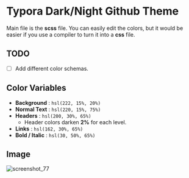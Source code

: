 # Typora Dark/Night Github Theme

Main file is the **scss** file. You can easily edit the colors, but it would be easier if you use a compiler to turn it into a **css** file.

## TODO
- [ ] Add different color schemas.

## Color Variables

- **Background** : `hsl(222, 15%, 20%)`
- **Normal Text** : `hsl(220, 15%, 75%)`
- **Headers** : `hsl(200, 30%, 65%)`
  + Header colors darken **2%** for each level.
- **Links** : `hsl(162, 30%, 65%)`
- **Bold / Italic** : `hsl(30, 50%, 65%)`

## Image

![screenshot_77](https://cloud.githubusercontent.com/assets/6544741/16714548/4cc5cebc-46cf-11e6-87bd-93fd35ea0a32.png)
